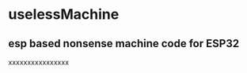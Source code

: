 # uselessMachine
esp based nonsense machine
code for ESP32
-------------------------------

xxxxxxxxxxxxxxxx

